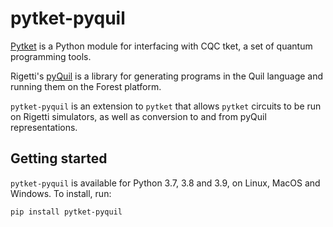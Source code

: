 # pytket-pyquil

[Pytket](https://cqcl.github.io/pytket) is a Python module for interfacing
with CQC tket, a set of quantum programming tools.

Rigetti's [pyQuil](http://rigetti.com/forest) is a library for generating
programs in the Quil language and running them on the Forest platform.

`pytket-pyquil` is an extension to `pytket` that allows `pytket` circuits to be
run on Rigetti simulators, as well as conversion to and from pyQuil
representations.

## Getting started

`pytket-pyquil` is available for Python 3.7, 3.8 and 3.9, on Linux, MacOS and
Windows. To install, run:

```pip install pytket-pyquil```
